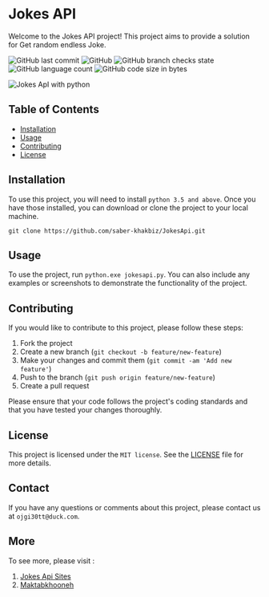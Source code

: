 # Jokes API
Welcome to the Jokes API project! This project aims to provide a solution for Get random endless Joke.

![GitHub last commit](https://img.shields.io/github/last-commit/saber-khakbiz/jokesapi)
![GitHub](https://img.shields.io/github/license/saber-khakbiz/jokesapi?style=for-the-badge)
![GitHub branch checks state](https://img.shields.io/github/checks-status/saber-khakbiz/jokesapi/master?style=for-the-badge)
![GitHub language count](https://img.shields.io/github/languages/count/saber-khakbiz/jokesapi?style=for-the-badge)
![GitHub code size in bytes](https://img.shields.io/github/languages/code-size/saber-khakbiz/jokesapi?style=for-the-badge)




![Jokes ApI with python](https://github.com/saber-khakbiz/JokesApi/blob/master/images/JokesApi.jpg)



## Table of Contents

- [Installation](#installation)
- [Usage](#usage)
- [Contributing](#contributing)
- [License](#license)

## Installation

To use this project, you will need to install `python 3.5 and above`. Once you have those installed, you can download or clone the project to your local machine. 

`git clone https://github.com/saber-khakbiz/JokesApi.git`


## Usage

To use the project, run `python.exe jokesapi.py`. You can also include any examples or screenshots to demonstrate the functionality of the project. 

## Contributing

If you would like to contribute to this project, please follow these steps:

1. Fork the project
2. Create a new branch (`git checkout -b feature/new-feature`)
3. Make your changes and commit them (`git commit -am 'Add new feature'`)
4. Push to the branch (`git push origin feature/new-feature`)
5. Create a pull request

Please ensure that your code follows the project's coding standards and that you have tested your changes thoroughly. 

## License

This project is licensed under the `MIT license`. See the [LICENSE](LICENSE) file for more details. 

## Contact

If you have any questions or comments about this project, please contact us at `ojgi30tt@duck.com`.

## More
To see more, please visit :
1. [Jokes Api Sites](https://rapidapi.com/collection/jokes)
2. [Maktabkhooneh](https://maktabkhooneh.org/course/%D8%B4%DB%8C%D8%A1-%DA%AF%D8%B1%D8%A7%DB%8C%DB%8C-%D9%BE%D8%A7%DB%8C%D8%AA%D9%88%D9%86-mk2032/)


